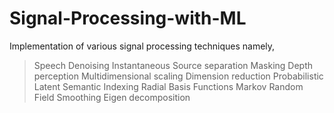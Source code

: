 # Signal-Processing-with-ML
Implementation of various signal processing techniques namely,
> Speech Denoising </b>
> Instantaneous Source separation
> Masking
> Depth perception
> Multidimensional scaling
> Dimension reduction
> Probabilistic Latent Semantic Indexing
> Radial Basis Functions
> Markov Random Field Smoothing
> Eigen decomposition
